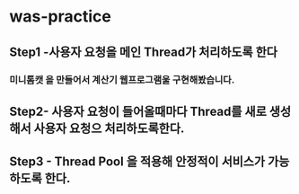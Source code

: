 # was-practice
## Step1 -사용자 요청을 메인 Thread가 처리하도록 한다
### 미니톰캣 을 만들어서 계산기 웹프로그램울 구현해봤습니다.
## Step2- 사용자 요청이 들어올때마다 Thread를 새로 생성해서 사용자 요청으 처리하도록한다.
## Step3 - Thread Pool 을 적용해 안정적이 서비스가 가능하도록 한다.
